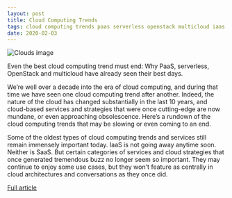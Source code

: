 ```yaml
---
layout: post
title: Cloud Computing Trends
tags: cloud computing trends paas serverless openstack multicloud iaas saas
date: 2020-02-03
---
```


![Clouds image](https://www.itprotoday.com/sites/itprotoday.com/files/styles/article_featured_standard/public/cloud%20computing%20trend.jpg?itok=VrDCM7H8)

Even the best cloud computing trend must end: Why PaaS, serverless, OpenStack and 
multicloud have already seen their best days.

We’re well over a decade into the era of cloud computing, and during that time we 
have seen one cloud computing trend after another. Indeed, the nature of the cloud 
has changed substantially in the last 10 years, and cloud-based services and strategies 
that were once cutting-edge are now mundane, or even approaching obsolescence. Here’s 
a rundown of the cloud computing trends that may be slowing or even coming to an end.

Some of the oldest types of cloud computing trends and services still remain immensely 
important today. IaaS is not going away anytime soon. Neither is SaaS. But certain 
categories of services and cloud strategies that once generated tremendous buzz no 
longer seem so important. They may continue to enjoy some use cases, but they won't 
feature as centrally in cloud architectures and conversations as they once did.

[Full article](https://www.itprotoday.com/hybrid-cloud/how-know-when-cloud-computing-trend-has-come-its-end)
